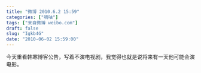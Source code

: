 ```yaml
---
title: "微博 2010.6.2 15:59"
categories: ["嘀咕"]
tags: ["来自微博 weibo.com"]
draft: false
slug: "Igkb4G"
date: "2010-06-02 15:59:00"
---
```


<p>今天重看韩寒博客公告，写着不演电视剧，我觉得也就是说将来有一天他可能会演电影。 ​​​​</p>
